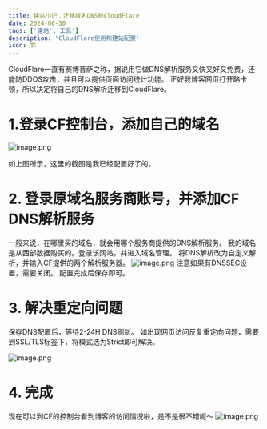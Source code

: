 ```yaml
---
title: 建站小记：迁移域名DNS到CloudFlare
date: 2024-06-30
tags: ['建站','工具']
description: 'CloudFlare使用和建站配置'
icon: 🏗️
---
```


CloudFlare一直有赛博菩萨之称，据说用它做DNS解析服务又快又好又免费，还能防DDOS攻击，并且可以提供页面访问统计功能。
正好我博客网页打开略卡顿，所以决定将自己的DNS解析迁移到CloudFlare。


# 1.登录CF控制台，添加自己的域名
![image.png](https://cdn.jsdelivr.net/gh/Ygria/Pictures@main/20240630232345.png)


如上图所示，这里的截图是我已经配置好了的。
# 2. 登录原域名服务商账号，并添加CF DNS解析服务

一般来说，在哪里买的域名，就会用哪个服务商提供的DNS解析服务。
我的域名是从西部数据购买的。登录该网站，并进入域名管理。
将DNS解析改为自定义解析，并输入CF提供的两个解析服务器。
![image.png](https://cdn.jsdelivr.net/gh/Ygria/Pictures@main/20240630233346.png)
注意如果有DNSSEC设置，需要关闭。
配置完成后保存即可。

# 3. 解决重定向问题
保存DNS配置后，等待2-24H DNS刷新。
如出现网页访问反复重定向问题，需要到SSL/TLS标签下，将模式选为Strict即可解决。

![image.png](https://cdn.jsdelivr.net/gh/Ygria/Pictures@main/20240630233944.png)

# 4. 完成
现在可以到CF的控制台看到博客的访问情况啦，是不是很不错呢～
![image.png](https://cdn.jsdelivr.net/gh/Ygria/Pictures@main/20240630234128.png)
